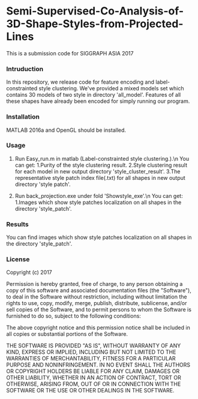 # Semi-Supervised-Co-Analysis-of-3D-Shape-Styles-from-Projected-Lines
This is a submission code for SIGGRAPH ASIA 2017

### Intruduction

In this repository, we release code for feature encoding and label-constrainted style clustering.
We've provided a mixed models set which contains 30 models of two style in directory 'all_model'.
Features of all these shapes have already been encoded for simply running our program.

### Installation

MATLAB 2016a and OpenGL should be installed.

### Usage

1. Run Easy_run.m in matlab (Label-constrainted style clustering.).\n 
   You can get:
   1.Purity of the style clustering result.
   2.Style clustering result for each model in new output directory 'style_cluster_result'.
   3.The representative style patch index file(.txt) for all shapes in new output directory 'style patch'.

2. Run back_projection.exe under fold 'Showstyle_exe'.\n 
   You can get:
   1.Images which show style patches localization on all shapes in the directory 'style_patch'.

### Results

You can find images which show style patches localization on all shapes in the directory 'style_patch'.

### License

Copyright (c) 2017

Permission is hereby granted, free of charge, to any person obtaining a copy
of this software and associated documentation files (the "Software"), to deal
in the Software without restriction, including without limitation the rights
to use, copy, modify, merge, publish, distribute, sublicense, and/or sell
copies of the Software, and to permit persons to whom the Software is
furnished to do so, subject to the following conditions:

The above copyright notice and this permission notice shall be included in all
copies or substantial portions of the Software.

THE SOFTWARE IS PROVIDED "AS IS", WITHOUT WARRANTY OF ANY KIND, EXPRESS OR
IMPLIED, INCLUDING BUT NOT LIMITED TO THE WARRANTIES OF MERCHANTABILITY,
FITNESS FOR A PARTICULAR PURPOSE AND NONINFRINGEMENT. IN NO EVENT SHALL THE
AUTHORS OR COPYRIGHT HOLDERS BE LIABLE FOR ANY CLAIM, DAMAGES OR OTHER
LIABILITY, WHETHER IN AN ACTION OF CONTRACT, TORT OR OTHERWISE, ARISING FROM,
OUT OF OR IN CONNECTION WITH THE SOFTWARE OR THE USE OR OTHER DEALINGS IN THE
SOFTWARE.